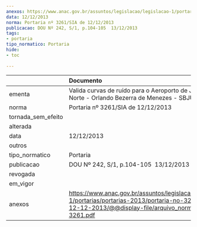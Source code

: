 ```yaml
---
anexos: https://www.anac.gov.br/assuntos/legislacao/legislacao-1/portarias/portarias-2013/portaria-no-3261-sia-de-12-12-2013/@@display-file/arquivo_norma/PA2013-3261.pdf
data: 12/12/2013
norma: Portaria nº 3261/SIA de 12/12/2013
publicacao: DOU Nº 242, S/1, p.104-105  13/12/2013
tags:
- portaria
tipo_normatico: Portaria
hide: 
- toc 
 
---
```


|                    | Documento                                                                                                                                                         |
|:-------------------|:------------------------------------------------------------------------------------------------------------------------------------------------------------------|
| ementa             | Valida curvas de ruído para o Aeroporto de Juazeiro do Norte - Orlando Bezerra de Menezes - SBJU.                                                                 |
| norma              | Portaria nº 3261/SIA de 12/12/2013                                                                                                                                |
| tornada_sem_efeito |                                                                                                                                                                   |
| alterada           |                                                                                                                                                                   |
| data               | 12/12/2013                                                                                                                                                        |
| outros             |                                                                                                                                                                   |
| tipo_normatico     | Portaria                                                                                                                                                          |
| publicacao         | DOU Nº 242, S/1, p.104-105  13/12/2013                                                                                                                            |
| revogada           |                                                                                                                                                                   |
| em_vigor           |                                                                                                                                                                   |
| anexos             | https://www.anac.gov.br/assuntos/legislacao/legislacao-1/portarias/portarias-2013/portaria-no-3261-sia-de-12-12-2013/@@display-file/arquivo_norma/PA2013-3261.pdf |